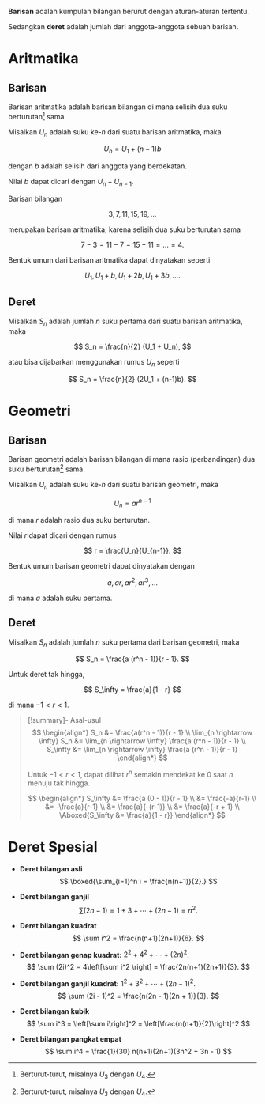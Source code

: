 **Barisan** adalah kumpulan bilangan berurut dengan aturan-aturan tertentu.

Sedangkan **deret** adalah jumlah dari anggota-anggota sebuah barisan.

# Aritmatika

## Barisan

Barisan aritmatika adalah barisan bilangan di mana selisih dua suku berturutan[^berturutan] sama.

[^berturutan]: Berturut-turut, misalnya $U_3$ dengan $U_4$.

Misalkan $U_n$ adalah suku ke-$n$ dari suatu barisan aritmatika, maka

$$ U_n = U_1 + (n-1)b $$

dengan $b$ adalah selisih dari anggota yang berdekatan.

Nilai $b$ dapat dicari dengan $U_n - U_{n-1}$.

Barisan bilangan

$$ 3, 7, 11, 15, 19, \dots $$

merupakan barisan aritmatika, karena selisih dua suku berturutan sama

$$ 7 - 3 = 11 - 7 = 15 -11 = \dots = 4. $$

Bentuk umum dari barisan aritmatika dapat dinyatakan seperti

$$ U_1, U_1 + b, U_1 + 2b, U_1 + 3b, \dots. $$

## Deret

Misalkan $S_n$ adalah jumlah $n$ suku pertama dari suatu barisan aritmatika, maka

$$ S_n = \frac{n}{2} (U_1 + U_n), $$

atau bisa dijabarkan menggunakan rumus $U_n$ seperti

$$ S_n = \frac{n}{2} (2U_1 + (n-1)b). $$

# Geometri

## Barisan

Barisan geometri adalah barisan bilangan di mana rasio (perbandingan) dua suku berturutan[^berturutan] sama.

Misalkan $U_n$ adalah suku ke-$n$ dari suatu barisan geometri, maka

$$ U_n = ar^{n-1} $$

di mana $r$ adalah rasio dua suku berturutan.

Nilai $r$ dapat dicari dengan rumus

$$ r = \frac{U_n}{U_{n-1}}. $$

Bentuk umum barisan geometri dapat dinyatakan dengan

$$ a, a r, a r^2, a r^3, \dots $$

di mana $a$ adalah suku pertama.

## Deret

Misalkan $S_n$ adalah jumlah $n$ suku pertama dari barisan geometri, maka

$$ S_n = \frac{a (r^n - 1)}{r - 1}. $$

Untuk deret tak hingga,

$$ S_\infty = \frac{a}{1 - r} $$

di mana $-1 < r < 1$.

> [!summary]- Asal-usul
> $$ \begin{align*}
> 	S_n &= \frac{a(r^n - 1)}{r - 1} \\
> 	\lim_{n \rightarrow \infty} S_n &= \lim_{n \rightarrow \infty} \frac{a (r^n - 1)}{r - 1} \\
> 	S_\infty &= \lim_{n \rightarrow \infty} \frac{a (r^n - 1)}{r - 1}
> \end{align*} $$
> 
> Untuk $-1 < r < 1$, dapat dilihat $r^n$ semakin mendekat ke 0 saat $n$ menuju tak hingga.
>
> $$ \begin{align*}
> 	S_\infty &= \frac{a (0 - 1)}{r - 1} \\
> 	&= \frac{-a}{r-1} \\
> 	&= -\frac{a}{r-1} \\
> 	&= \frac{a}{-(r-1)} \\
> 	&= \frac{a}{-r + 1} \\
> 	\Aboxed{S_\infty &= \frac{a}{1 - r}}
> \end{align*} $$

# Deret Spesial

- **Deret bilangan asli**
	$$ \boxed{\sum_{i=1}^n i = \frac{n(n+1)}{2}.} $$
- **Deret bilangan ganjil**
	$$ \sum (2n - 1) = 1 + 3 + \cdots + (2n - 1) = n^2. $$

- **Deret bilangan kuadrat**
	$$ \sum i^2 = \frac{n(n+1)(2n+1)}{6}. $$
- **Deret bilangan genap kuadrat:** $2^2 + 4^2 + \cdots + (2n)^2$.
	$$ \sum (2i)^2 = 4\left[\sum i^2 \right] = \frac{2n(n+1)(2n+1)}{3}. $$
- **Deret bilangan ganjil kuadrat:** $1^2 + 3^2 + \cdots + (2n-1)^2$.
	$$ \sum (2i - 1)^2 = \frac{n(2n - 1)(2n + 1)}{3}. $$

- **Deret bilangan kubik**
	$$ \sum i^3 = \left[\sum i\right]^2 = \left[\frac{n(n+1)}{2}\right]^2 $$
- **Deret bilangan pangkat empat**
	$$ \sum i^4 = \frac{1}{30} n(n+1)(2n+1)(3n^2 + 3n - 1) $$